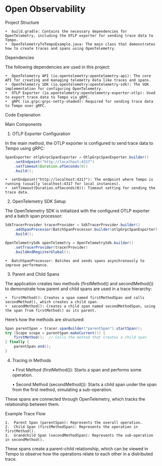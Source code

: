 # Open Observability

Project Structure

	•  build.gradle: Contains the necessary dependencies for OpenTelemetry, including the OTLP exporter for sending trace data to Tempo.
	•  OpenTelemetryToTempoExample.java: The main class that demonstrates how to create traces and spans using OpenTelemetry.

Dependencies

The following dependencies are used in this project:

	•  OpenTelemetry API (io.opentelemetry:opentelemetry-api): The core API for creating and managing telemetry data like traces and spans.
	•  OpenTelemetry SDK (io.opentelemetry:opentelemetry-sdk): The SDK implementation for configuring OpenTelemetry.
	•  OTLP Exporter (io.opentelemetry:opentelemetry-exporter-otlp): Used to export trace data to Tempo via gRPC.
	•  gRPC (io.grpc:grpc-netty-shaded): Required for sending trace data to Tempo over gRPC.

Code Explanation

Main Components

1.	OTLP Exporter Configuration

In the main method, the OTLP exporter is configured to send trace data to Tempo using gRPC:

```java
SpanExporter otlpGrpcSpanExporter = OtlpGrpcSpanExporter.builder()
    .setEndpoint("http://localhost:4317")
    .setTimeout(Duration.ofSeconds(0))
    .build();
```

	•  setEndpoint("http://localhost:4317"): The endpoint where Tempo is running (usually localhost:4317 for local instances).
	•  setTimeout(Duration.ofSeconds(0)): Timeout setting for sending the trace data.

2.	OpenTelemetry SDK Setup

The OpenTelemetry SDK is initialized with the configured OTLP exporter and a batch span processor:

```java
SdkTracerProvider tracerProvider = SdkTracerProvider.builder()
    .addSpanProcessor(BatchSpanProcessor.builder(otlpGrpcSpanExporter).build())
    .build();

OpenTelemetrySdk openTelemetry = OpenTelemetrySdk.builder()
    .setTracerProvider(tracerProvider)
    .buildAndRegisterGlobal();
```

	•  BatchSpanProcessor: Batches and sends spans asynchronously to improve performance.

3.	Parent and Child Spans
   
The application creates two methods (firstMethod() and secondMethod()) to demonstrate how parent and child spans are used in a trace hierarchy:

	•  firstMethod(): Creates a span named firstMethodSpan and calls secondMethod(), which creates a child span.
	•  secondMethod(): Creates a child span named secondMethodSpan, using the span from firstMethod() as its parent.

Here’s how the methods are structured:

```java
Span parentSpan = tracer.spanBuilder("parentSpan").startSpan();
try (Scope scope = parentSpan.makeCurrent()) {
    firstMethod();  // Calls the method that creates a child span
} finally {
    parentSpan.end();
}
```

4.	Tracing in Methods

	•  First Method (firstMethod()): Starts a span and performs some operation.

	•  Second Method (secondMethod()): Starts a child span under the span from the first method, simulating a sub-operation.

These spans are connected through OpenTelemetry, which tracks the relationship between them.

Example Trace Flow

	1.	Parent Span (parentSpan): Represents the overall operation.
	2.	Child Span (firstMethodSpan): Represents the operation in firstMethod().
	3.	Grandchild Span (secondMethodSpan): Represents the sub-operation in secondMethod().

These spans create a parent-child relationship, which can be viewed in Tempo to observe how the operations relate to each other in a distributed trace.

